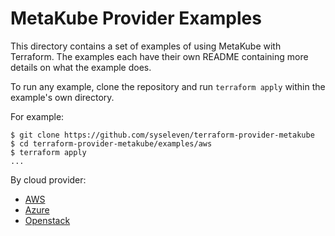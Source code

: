 # MetaKube Provider Examples

This directory contains a set of examples of using MetaKube with
Terraform. The examples each have their own README containing more details
on what the example does.

To run any example, clone the repository and run `terraform apply` within
the example's own directory.

For example:

```
$ git clone https://github.com/syseleven/terraform-provider-metakube
$ cd terraform-provider-metakube/examples/aws
$ terraform apply
...
```

By cloud provider:
- [AWS](./aws)
- [Azure](./azure)
- [Openstack](./openstack)

